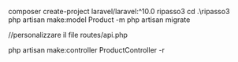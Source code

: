 composer create-project laravel/laravel:^10.0 ripasso3
cd .\ripasso3\
php artisan make:model Product -m
php artisan migrate

//personalizzare il file routes/api.php

 php artisan make:controller ProductController -r